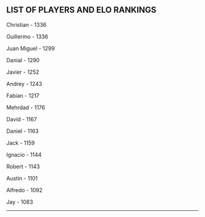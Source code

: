 ## LIST OF PLAYERS AND ELO RANKINGS


Christian - 1336


Guillermo - 1336


Juan Miguel - 1299


Danial - 1290


Javier - 1252


Andrey - 1243


Fabian - 1217


Mehrdad - 1176


David - 1167


Daniel - 1163


Jack - 1159


Ignacio - 1144


Robert - 1143


Austin - 1101


Alfredo - 1092


Jay - 1083



--------------------------------------------------------------

